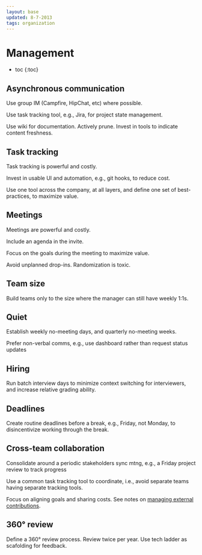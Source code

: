 ```yaml
---
layout: base
updated: 8-7-2013
tags: organization
---
```



# Management

* toc
{:toc}


## Asynchronous communication

Use group IM (Campfire, HipChat, etc) where possible.

Use task tracking tool, e.g., Jira, for project state management.

Use wiki for documentation. Actively prune. Invest in tools to indicate content freshness.


## Task tracking

Task tracking is powerful and costly.

Invest in usable UI and automation, e.g., git hooks, to reduce cost.

Use one tool across the company, at all layers, and define one set of best-practices, to maximize value.


## Meetings

Meetings are powerful and costly.

Include an agenda in the invite.

Focus on the goals during the meeting to maximize value.

Avoid unplanned drop-ins. Randomization is toxic.


## Team size

Build teams only to the size where the manager can still have weekly 1:1s.


## Quiet

Establish weekly no-meeting days, and quarterly no-meeting weeks.

Prefer non-verbal comms, e.g., use dashboard rather than request status updates


## Hiring

Run batch interview days to minimize context switching for interviewers, and increase relative grading ability.


## Deadlines

Create routine deadlines before a break, e.g., Friday, not Monday, to disincentivize working through the break.


## Cross-team collaboration

Consolidate around a periodic stakeholders sync mtng, e.g., a Friday project review to track progress

Use a common task tracking tool to coordinate, i.e., avoid separate teams having separate tracking tools.

Focus on aligning goals and sharing costs. See notes on [managing external contributions](/notes/managing-external-contributions.html).


## 360° review

Define a 360° review process. Review twice per year. Use tech ladder as scafolding for feedback.


